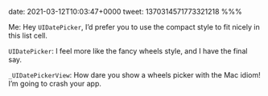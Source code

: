 date: 2021-03-12T10:03:47+0000
tweet: 1370314571773321218
%%%

Me: Hey `UIDatePicker`, I’d prefer you to use the compact style to fit nicely in this list cell.

`UIDatePicker`: I feel more like the fancy wheels style, and I have the final say.

`_UIDatePickerView`: How dare you show a wheels picker with the Mac idiom! I’m going to crash your app.
